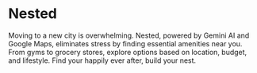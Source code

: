 # Nested
Moving to a new city is overwhelming. Nested, powered by Gemini AI and Google Maps, eliminates stress by finding essential amenities near you. From gyms to grocery stores, explore options based on location, budget, and lifestyle.  Find your happily ever after, build your nest.
